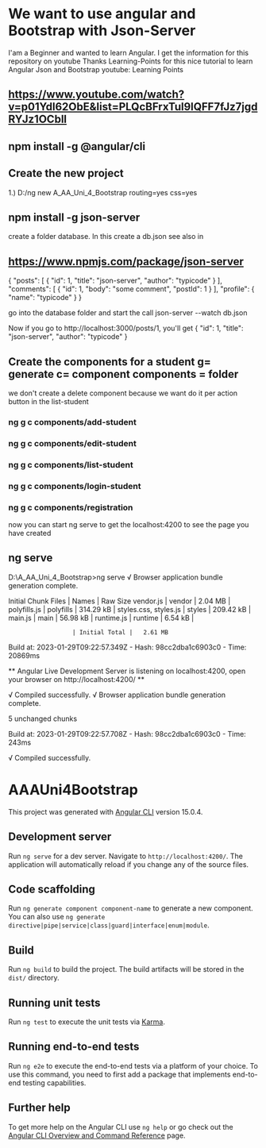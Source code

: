 # We want to use angular and Bootstrap with Json-Server
  I'am a Beginner and wanted to learn Angular. I get the information for this repository on youtube
  Thanks Learning-Points for this nice tutorial to learn Angular Json and Bootstrap
  youtube: Learning Points
  
##  https://www.youtube.com/watch?v=p01Ydl62ObE&list=PLQcBFrxTul9IQFF7fJz7jgdRYJz1OCbll

## npm install -g @angular/cli

## Create the new project


1.) D:/ng new A_AA_Uni_4_Bootstrap
    routing=yes css=yes
    
## npm install -g json-server
create a folder database. In this create a db.json
see also in 

## https://www.npmjs.com/package/json-server

{
  "posts": [
    { "id": 1, "title": "json-server", "author": "typicode" }
  ],
  "comments": [
    { "id": 1, "body": "some comment", "postId": 1 }
  ],
  "profile": { "name": "typicode" }
}

go into the database folder and start the call
json-server --watch db.json

Now if you go to http://localhost:3000/posts/1, you'll get
{ "id": 1, "title": "json-server", "author": "typicode" }

## Create the components for a student g= generate c= component components = folder 

we don't create a delete component because we want do it per action button in the list-student

### ng g c components/add-student
### ng g c components/edit-student
### ng g c components/list-student
### ng g c components/login-student
### ng g c components/registration

now you can start ng serve to get the localhost:4200 to see the page you have created

## ng serve
D:\A_AA_Uni_4_Bootstrap>ng serve
√ Browser application bundle generation complete.

Initial Chunk Files   | Names         |  Raw Size
vendor.js             | vendor        |   2.04 MB |
polyfills.js          | polyfills     | 314.29 kB |
styles.css, styles.js | styles        | 209.42 kB |
main.js               | main          |  56.98 kB |
runtime.js            | runtime       |   6.54 kB |

                      | Initial Total |   2.61 MB

Build at: 2023-01-29T09:22:57.349Z - Hash: 98cc2dba1c6903c0 - Time: 20869ms

** Angular Live Development Server is listening on localhost:4200, open your browser on http://localhost:4200/ **


√ Compiled successfully.
√ Browser application bundle generation complete.

5 unchanged chunks

Build at: 2023-01-29T09:22:57.708Z - Hash: 98cc2dba1c6903c0 - Time: 243ms

√ Compiled successfully.


# 
#

# AAAUni4Bootstrap

This project was generated with [Angular CLI](https://github.com/angular/angular-cli) version 15.0.4.

## Development server

Run `ng serve` for a dev server. Navigate to `http://localhost:4200/`. The application will automatically reload if you change any of the source files.

## Code scaffolding

Run `ng generate component component-name` to generate a new component. You can also use `ng generate directive|pipe|service|class|guard|interface|enum|module`.

## Build

Run `ng build` to build the project. The build artifacts will be stored in the `dist/` directory.

## Running unit tests

Run `ng test` to execute the unit tests via [Karma](https://karma-runner.github.io).

## Running end-to-end tests

Run `ng e2e` to execute the end-to-end tests via a platform of your choice. To use this command, you need to first add a package that implements end-to-end testing capabilities.

## Further help

To get more help on the Angular CLI use `ng help` or go check out the [Angular CLI Overview and Command Reference](https://angular.io/cli) page.
